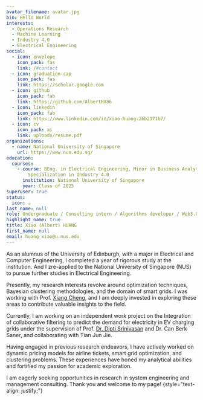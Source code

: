 ```yaml
---
avatar_filename: avatar.jpg
bio: Hello World
interests:
  - Operations Research
  - Machine Learning
  - Industry 4.0
  - Electrical Engineering
social:
  - icon: envelope
    icon_pack: fas
    link: /#contact
  - icon: graduation-cap
    icon_pack: fas
    link: https://scholar.google.com
  - icon: github
    icon_pack: fab
    link: https://github.com/AlbertHX86
  - icon: linkedin
    icon_pack: fab
    link: https://www.linkedin.com/in/xiao-huang-26b2171b7/
  - icon: cv
    icon_pack: ai
    link: uploads/resume.pdf
organizations:
  - name: National University of Singapore
    url: https://www.nus.edu.sg/
education:
  courses:
    - course: BEng. in Electrical Engineering, Minor in Business Analytics,
        Specialization in Industry 4.0
      institution: National University of Singapore
      year: Class of 2025
superuser: true
status:
  icon: ☕️
last_name: null
role: Undergraduate / Consulting intern / Algorithms developer / Web3.0 enthusiast
highlight_name: true
title: Xiao (Albert) HUANG
first_name: null
email: huang_xiao@u.nus.edu
---
```

As an alumnus of the University of Edinburgh, with a major in Electrical and Computer Engineering, I completed a year of rigorous study at the institution. And I zre-applied to the National University of Singapore (NUS) to pursue  further studies in Electrical Engineering.

Presently, my research interests revolve around optimization techniques, Bayesian clustering methodologies, and the domain of smart grids. I was working with Prof. [Xiang Cheng](https://cde.nus.edu.sg/ece/staff/xiang-cheng/), and I am deeply invested in exploring these areas to contribute valuable insights to the field.

Currently, I am working on an independent work project on the Integration of collaborative filtering to predict the demand for electricity in EV charging grids under the supervision of Prof. [Dr. Dipti Srinivasan](https://www.ece.nus.edu.sg/gems/profhome.html) and Dr. Can Berk Saner, and collaborating with Tian Jun Jie.

Having engaged in previous research endeavors, I have actively worked on dynamic pricing models for airline tickets, smart grid optimization, and clustering problems. These experiences have honed my analytical abilities and fortified my passion for academic exploration.

I am eagerly seeking opportunities in research in system engineering and management consulting. Thank you and welcome to my page!
{style="text-align: justify;"}
